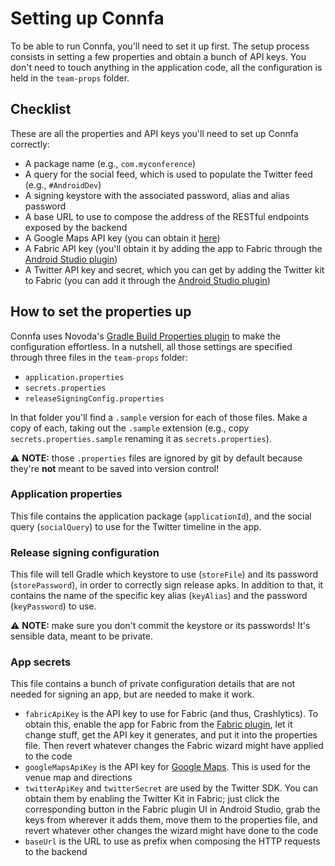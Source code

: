 # Setting up Connfa

To be able to run Connfa, you'll need to set it up first. The setup process consists in setting a few properties and obtain a bunch of API keys. You don't need to touch anything in the application code, all the configuration is held in the `team-props` folder.

## Checklist

These are all the properties and API keys you'll need to set up Connfa correctly:

 * A package name (e.g., `com.myconference`)
 * A query for the social feed, which is used to populate the Twitter feed (e.g., `#AndroidDev`)
 * A signing keystore with the associated password, alias and alias password
 * A base URL to use to compose the address of the RESTful endpoints exposed by the backend
 * A Google Maps API key (you can obtain it [here](https://developers.google.com/maps/documentation/android-api/signup))
 * A Fabric API key (you'll obtain it by adding the app to Fabric through the [Android Studio plugin](https://fabric.io/downloads/android-studio))
 * A Twitter API key and secret, which you can get by adding the Twitter kit to Fabric (you can add it through the [Android Studio plugin](https://fabric.io/downloads/android-studio))

## How to set the properties up

Connfa uses Novoda's [Gradle Build Properties plugin](https://github.com/novoda/gradle-build-properties-plugin) to make the configuration effortless. In a nutshell, all those settings are specified through three files in the `team-props` folder:
 * `application.properties`
 * `secrets.properties`
 * `releaseSigningConfig.properties`

In that folder you'll find a `.sample` version for each of those files. Make a copy of each, taking out the `.sample` extension (e.g., copy `secrets.properties.sample` renaming it as `secrets.properties`).

⚠ **NOTE:** those `.properties` files are ignored by git by default because they're **not** meant to be saved into version control!

### Application properties
This file contains the application package (`applicationId`), and the social query (`socialQuery`) to use for the Twitter timeline in the app.

### Release signing configuration
This file will tell Gradle which keystore to use (`storeFile`) and its password (`storePassword`), in order to correctly sign release apks. In addition to that, it contains the name of the specific key alias (`keyAlias`) and the password (`keyPassword`) to use.

⚠ **NOTE:** make sure you don't commit the keystore or its passwords! It's sensible data, meant to be private.

### App secrets
This file contains a bunch of private configuration details that are not needed for signing an app, but are needed to make it work.

 * `fabricApiKey` is the API key to use for Fabric (and thus, Crashlytics). To obtain this, enable the app for Fabric from the [Fabric plugin](https://fabric.io/downloads/android-studio), let it change stuff, get the API key it generates, and put it into the properties file. Then revert whatever changes the Fabric wizard might have applied to the code
 * `googleMapsApiKey` is the API key for [Google Maps](https://developers.google.com/maps/documentation/android-api/signup). This is used for the venue map and directions
 * `twitterApiKey` and `twitterSecret` are used by the Twitter SDK. You can obtain them by enabling the Twitter Kit in Fabric; just click the corresponding button in the Fabric plugin UI in Android Studio, grab the keys from wherever it adds them, move them to the properties file, and revert whatever other changes the wizard might have done to the code
 * `baseUrl` is the URL to use as prefix when composing the HTTP requests to the backend
